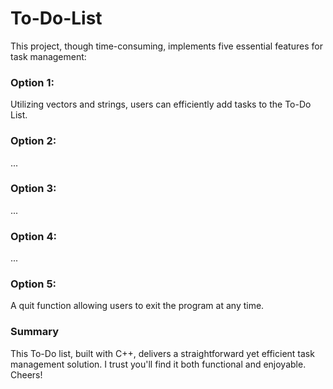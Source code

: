 # To-Do-List
This project, though time-consuming, implements five essential features for task management:

### Option 1:
Utilizing vectors and strings, users can efficiently add tasks to the To-Do List.

### Option 2:
...

### Option 3:
...

### Option 4:
...

### Option 5:
A quit function allowing users to exit the program at any time.

### Summary
This To-Do list, built with C++, delivers a straightforward yet efficient task management solution. I trust you'll find it both functional and enjoyable. Cheers!



